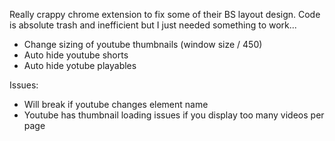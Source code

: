 Really crappy chrome extension to fix some of their BS layout design. Code is absolute trash and inefficient but I just needed something to work...

* Change sizing of youtube thumbnails (window size / 450)
* Auto hide youtube shorts
* Auto hide yotube playables

Issues:
* Will break if youtube changes element name
* Youtube has thumbnail loading issues if you display too many videos per page